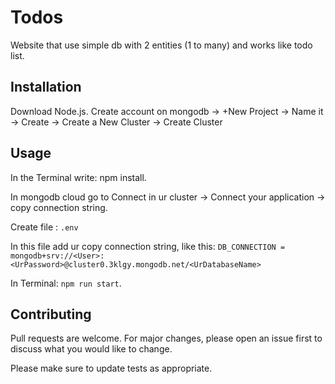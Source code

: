 # Todos

Website that use simple db with 2 entities (1 to many) and works like todo list.

## Installation

Download Node.js.
Create account on mongodb -> +New Project -> Name it -> Create -> Create a New Cluster -> Create Cluster

## Usage

In the Terminal write: npm install.

In mongodb cloud go to Connect in ur cluster -> Connect your application -> copy connection string.

Create file : `.env`

In this file add ur copy connection string, like this: `DB_CONNECTION = mongodb+srv://<User>:<UrPassword>@cluster0.3klgy.mongodb.net/<UrDatabaseName>`

In Terminal: `npm run start`.

## Contributing
Pull requests are welcome. For major changes, please open an issue first to discuss what you would like to change.

Please make sure to update tests as appropriate.
